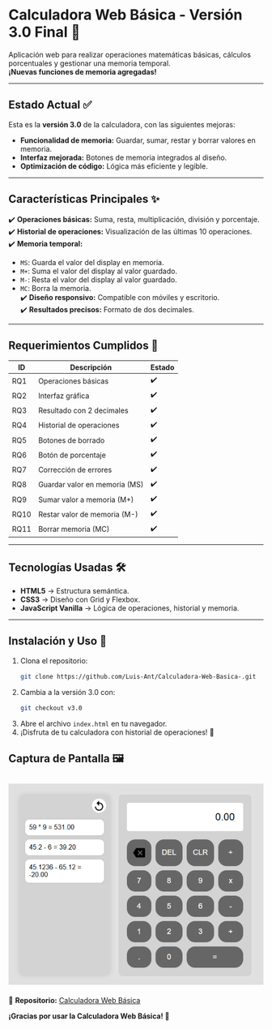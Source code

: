 # **Calculadora Web Básica - Versión 3.0 Final** 🎉

Aplicación web para realizar operaciones matemáticas básicas, cálculos porcentuales y gestionar una memoria temporal.  
**¡Nuevas funciones de memoria agregadas!**

---

## **Estado Actual** ✅

Esta es la **versión 3.0** de la calculadora, con las siguientes mejoras:

- **Funcionalidad de memoria:** Guardar, sumar, restar y borrar valores en memoria.
- **Interfaz mejorada:** Botones de memoria integrados al diseño.
- **Optimización de código:** Lógica más eficiente y legible.

---

## **Características Principales** ✨

✔️ **Operaciones básicas:** Suma, resta, multiplicación, división y porcentaje.  
✔️ **Historial de operaciones:** Visualización de las últimas 10 operaciones.  
✔️ **Memoria temporal:**

- `MS`: Guarda el valor del display en memoria.
- `M+`: Suma el valor del display al valor guardado.
- `M-`: Resta el valor del display al valor guardado.
- `MC`: Borra la memoria.  
  ✔️ **Diseño responsivo:** Compatible con móviles y escritorio.  
  ✔️ **Resultados precisos:** Formato de dos decimales.

---

## **Requerimientos Cumplidos** 📌

| ID   | Descripción                   | Estado |
| ---- | ----------------------------- | ------ |
| RQ1  | Operaciones básicas           | ✔️     |
| RQ2  | Interfaz gráfica              | ✔️     |
| RQ3  | Resultado con 2 decimales     | ✔️     |
| RQ4  | Historial de operaciones      | ✔️     |
| RQ5  | Botones de borrado            | ✔️     |
| RQ6  | Botón de porcentaje           | ✔️     |
| RQ7  | Corrección de errores         | ✔️     |
| RQ8  | Guardar valor en memoria (MS) | ✔️     |
| RQ9  | Sumar valor a memoria (M+)    | ✔️     |
| RQ10 | Restar valor de memoria (M-)  | ✔️     |
| RQ11 | Borrar memoria (MC)           | ✔️     |

---

## **Tecnologías Usadas** 🛠️

- **HTML5** → Estructura semántica.
- **CSS3** → Diseño con Grid y Flexbox.
- **JavaScript Vanilla** → Lógica de operaciones, historial y memoria.

---

## **Instalación y Uso** 🚀

1. Clona el repositorio:
   ```bash
   git clone https://github.com/Luis-Ant/Calculadora-Web-Basica-.git
   ```
2. Cambia a la versión 3.0 con:
   ```bash
   git checkout v3.0
   ```
3. Abre el archivo `index.html` en tu navegador.
4. ¡Disfruta de tu calculadora con historial de operaciones! 🎉

## **Captura de Pantalla** 🖼️

## ![alt text]({EC1E698D-F9E5-4E52-AE60-2FCE48276F57}.png)

📌 **Repositorio:** [Calculadora Web Básica](https://github.com/Luis-Ant/Calculadora-Web-Basica-)

**¡Gracias por usar la Calculadora Web Básica! 🚀**
